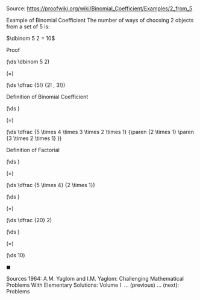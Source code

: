 # 

Source: https://proofwiki.org/wiki/Binomial_Coefficient/Examples/2_from_5

Example of Binomial Coefficient
The number of ways of choosing $2$ objects from a set of $5$ is:

$\dbinom 5 2 = 10$


Proof













\(\ds \dbinom 5 2\)

\(=\)







\(\ds \dfrac {5!} {2! \, 3!}\)





Definition of Binomial Coefficient














\(\ds \)

\(=\)







\(\ds \dfrac {5 \times 4 \times 3 \times 2 \times 1} {\paren {2 \times 1} \paren {3 \times 2 \times 1} }\)





Definition of Factorial














\(\ds \)

\(=\)







\(\ds \dfrac {5 \times 4} {2 \times 1}\)




















\(\ds \)

\(=\)







\(\ds \dfrac {20} 2\)




















\(\ds \)

\(=\)







\(\ds 10\)









$\blacksquare$


Sources
1964: A.M. Yaglom and I.M. Yaglom: Challenging Mathematical Problems With Elementary Solutions: Volume $\text { I }$ ... (previous) ... (next): Problems




